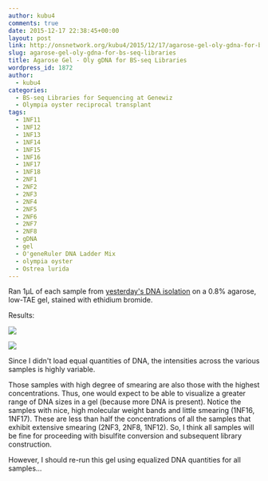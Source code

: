 ```yaml
---
author: kubu4
comments: true
date: 2015-12-17 22:38:45+00:00
layout: post
link: http://onsnetwork.org/kubu4/2015/12/17/agarose-gel-oly-gdna-for-bs-seq-libraries/
slug: agarose-gel-oly-gdna-for-bs-seq-libraries
title: Agarose Gel - Oly gDNA for BS-seq Libraries
wordpress_id: 1872
author:
  - kubu4
categories:
  - BS-seq Libraries for Sequencing at Genewiz
  - Olympia oyster reciprocal transplant
tags:
  - 1NF11
  - 1NF12
  - 1NF13
  - 1NF14
  - 1NF15
  - 1NF16
  - 1NF17
  - 1NF18
  - 2NF1
  - 2NF2
  - 2NF3
  - 2NF4
  - 2NF5
  - 2NF6
  - 2NF7
  - 2NF8
  - gDNA
  - gel
  - O'geneRuler DNA Ladder Mix
  - olympia oyster
  - Ostrea lurida
---
```


Ran 1μL of each sample from [yesterday's DNA isolation](http://onsnetwork.org/kubu4/2015/12/16/dna-isolation-oly-gdna-for-bs-seq/) on a 0.8% agarose, low-TAE gel, stained with ethidium bromide.



Results:

[![](https://raw.githubusercontent.com/sr320/LabDocs/master/protocols/Commercial_Protocols/ThermoFisher_OgeneRuler_DNA_Ladder_Mix_F100439.jpg)](https://raw.githubusercontent.com/sr320/LabDocs/master/protocols/Commercial_Protocols/ThermoFisher_OgeneRuler_DNA_Ladder_Mix_F100439.jpg)



[![](http://eagle.fish.washington.edu/Arabidopsis/20151217_gel_Oly_gDNA.jpg)](http://eagle.fish.washington.edu/Arabidopsis/20151217_gel_Oly_gDNA.jpg)



Since I didn't load equal quantities of DNA, the intensities across the various samples is highly variable.

Those samples with high degree of smearing are also those with the highest concentrations. Thus, one would expect to be able to visualize a greater range of DNA sizes in a gel (because more DNA is present). Notice the samples with nice, high molecular weight bands and little smearing (1NF16, 1NF17). These are less than half the concentrations of all the samples that exhibit extensive smearing (2NF3, 2NF8, 1NF12). So, I think all samples will be fine for proceeding with bisulfite conversion and subsequent library construction.

However, I should re-run this gel using equalized DNA quantities for all samples...


